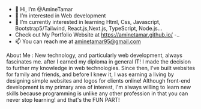 - 👋 Hi, I’m @AmineTamar
- 👀 I’m interested in Web development 
- 🌱 I’m currently interested in learning Html, Css, Javascript, Bootstrap5/Tailwind, React.js,Next.js, TypeScript, Node.js...
- Check out My Portfolio Website at https://aminetamar.github.io/ 
-..
- 📫 You can reach me at aminetamar95@gmail.com

 About Me : 
New technology, and particularly web development, always fascinates me. after I earned my diploma in general IT! I made the decision to further my knowledge in web technologies. Since then, I've built websites for family and friends, and before I knew it, I was earning a living by designing simple websites and logos for clients online! Although front-end development is my primary area of interest, I'm always willing to learn new skills because programming is unlike any other profession in that you can never stop learning! and that's the FUN PART!


<!---
AmineTamar/AmineTamar is a ✨ special ✨ repository because its `README.md` (this file) appears on your GitHub profile.
You can click the Preview link to take a look at your changes.
--->
